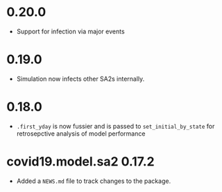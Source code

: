 # 0.20.0

* Support for infection via major events


# 0.19.0

* Simulation now infects other SA2s internally.


# 0.18.0

* `.first_yday` is now fussier and is passed to `set_initial_by_state` for
  retrosepctive analysis of model performance

# covid19.model.sa2 0.17.2

* Added a `NEWS.md` file to track changes to the package.
